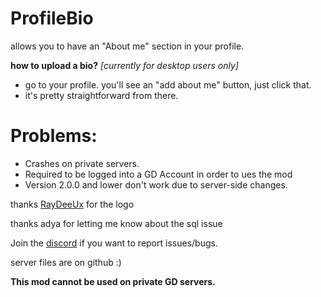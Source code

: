 # ProfileBio
allows you to have an "About me" section in your profile.

**how to upload a bio?**
*[currently for desktop users only]*
- go to your profile. you'll see an "add about me" button, just click that.
- it's pretty straightforward from there.

# Problems:
- Crashes on private servers.
- Required to be logged into a GD Account in order to ues the mod
- Version 2.0.0 and lower don't work due to server-side changes.

thanks [RayDeeUx](user:1941705) for the logo

thanks adya for letting me know about the sql issue

Join the [discord](https://discord.gg/vweCVPgamC) if you want to report issues/bugs.

server files are on github :)

**This mod cannot be used on private GD servers.**